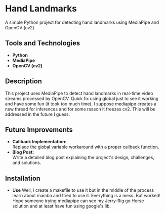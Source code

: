 # Hand Landmarks

A simple Python project for detecting hand landmarks using MediaPipe and OpenCV (cv2).

## Tools and Technologies

- **Python**
- **MediaPipe**
- **OpenCV (cv2)**

## Description

This project uses MediaPipe to detect hand landmarks in real-time video streams processed by OpenCV. Quick fix using global just to see it working and have some fun (it took too much time). I suppose mediapipe creates a new thread for inferences and for some reason it freezes cv2. This will be addressed in the future I guess.

## Future Improvements

- **Callback Implementation:**  
  Replace the global variable workaround with a proper callback function.
- **Blog Post:**  
  Write a detailed blog post explaining the project's design, challenges, and solutions.

## Installation

- **Use**
  Well, I create a makefile to use it but in the middle of the process learn about mamba and tried to use it. Everything is a mess. But worked!
  Hope someone trying mediapipe can see my Jerry-Rig go Horse solution and at least have fun using google's lib.

